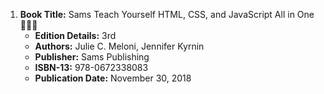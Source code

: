 1. **Book Title:** Sams Teach Yourself HTML, CSS, and JavaScript All in One 📒🔐✅
   - **Edition Details:** 3rd
   - **Authors:** Julie C. Meloni, Jennifer Kyrnin
   - **Publisher:** Sams Publishing
   - **ISBN-13:** 978-0672338083
   - **Publication Date:** November 30, 2018

